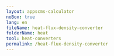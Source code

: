 ```yaml
---
layout: appscms-calculator
noBox: true
lang: en
fileName: heat-flux-density-converter
folderName: heat
tool: heat-converters
permalink: /heat-flux-density-converter
---
```


